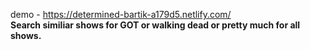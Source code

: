demo - https://determined-bartik-a179d5.netlify.com/ <br/>
<b>Search similiar shows for GOT or walking dead or pretty much for all shows.</b>
